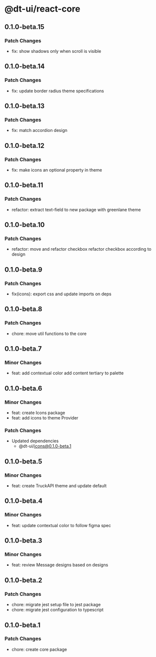 # @dt-ui/react-core

## 0.1.0-beta.15

### Patch Changes

- fix: show shadows only when scroll is visible

## 0.1.0-beta.14

### Patch Changes

- fix: update border radius theme specifications

## 0.1.0-beta.13

### Patch Changes

- fix: match accordion design

## 0.1.0-beta.12

### Patch Changes

- fix: make icons an optional property in theme

## 0.1.0-beta.11

### Patch Changes

- refactor: extract text-field to new package with greenlane theme

## 0.1.0-beta.10

### Patch Changes

- refactor: move and refactor checkbox refactor checkbox according to design

## 0.1.0-beta.9

### Patch Changes

- fix(icons): export css and update imports on deps

## 0.1.0-beta.8

### Patch Changes

- chore: move util functions to the core

## 0.1.0-beta.7

### Minor Changes

- feat: add contextual color add content tertiary to palette

## 0.1.0-beta.6

### Minor Changes

- feat: create Icons package
- feat: add icons to theme Provider

### Patch Changes

- Updated dependencies
  - @dt-ui/icons@0.1.0-beta.1

## 0.1.0-beta.5

### Minor Changes

- feat: create TruckAPI theme and update default

## 0.1.0-beta.4

### Minor Changes

- feat: update contextual color to follow figma spec

## 0.1.0-beta.3

### Minor Changes

- feat: review Message designs based on designs

## 0.1.0-beta.2

### Patch Changes

- chore: migrate jest setup file to jest package
- chore: migrate jest configuration to typescript

## 0.1.0-beta.1

### Patch Changes

- chore: create core package
